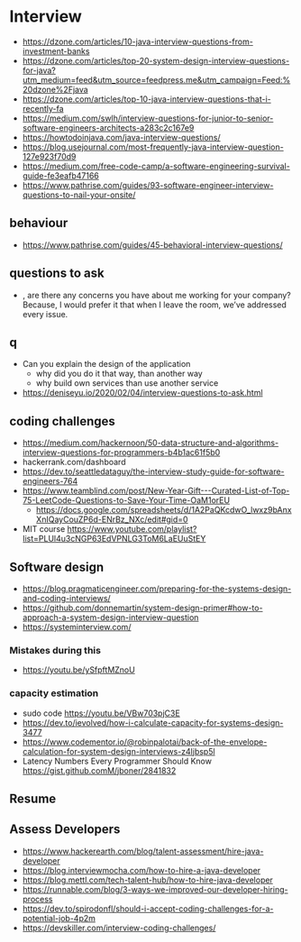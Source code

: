 # Interview

- https://dzone.com/articles/10-java-interview-questions-from-investment-banks
- https://dzone.com/articles/top-20-system-design-interview-questions-for-java?utm_medium=feed&utm_source=feedpress.me&utm_campaign=Feed:%20dzone%2Fjava
- https://dzone.com/articles/top-10-java-interview-questions-that-i-recently-fa
- https://medium.com/swlh/interview-questions-for-junior-to-senior-software-engineers-architects-a283c2c167e9
- https://howtodoinjava.com/java-interview-questions/
- https://blog.usejournal.com/most-frequently-java-interview-question-127e923f70d9
- https://medium.com/free-code-camp/a-software-engineering-survival-guide-fe3eafb47166
- https://www.pathrise.com/guides/93-software-engineer-interview-questions-to-nail-your-onsite/

## behaviour

- https://www.pathrise.com/guides/45-behavioral-interview-questions/

## questions to ask
- , are there any concerns you have about me working for your company? Because, I would prefer it that when I leave the room, we’ve addressed every issue.

## q

- Can you explain the design of the application
  - why did you do it that way, than another way
  - why build own services than use another service
- https://deniseyu.io/2020/02/04/interview-questions-to-ask.html

## coding challenges

- https://medium.com/hackernoon/50-data-structure-and-algorithms-interview-questions-for-programmers-b4b1ac61f5b0
- hackerrank.com/dashboard
- https://dev.to/seattledataguy/the-interview-study-guide-for-software-engineers-764
- https://www.teamblind.com/post/New-Year-Gift---Curated-List-of-Top-75-LeetCode-Questions-to-Save-Your-Time-OaM1orEU
  - https://docs.google.com/spreadsheets/d/1A2PaQKcdwO_lwxz9bAnxXnIQayCouZP6d-ENrBz_NXc/edit#gid=0
- MIT course https://www.youtube.com/playlist?list=PLUl4u3cNGP63EdVPNLG3ToM6LaEUuStEY

## Software design

- https://blog.pragmaticengineer.com/preparing-for-the-systems-design-and-coding-interviews/
-  https://github.com/donnemartin/system-design-primer#how-to-approach-a-system-design-interview-question
- https://systeminterview.com/

### Mistakes during this

- https://youtu.be/ySfpftMZnoU

### capacity estimation

- sudo code https://youtu.be/VBw703pjC3E
- https://dev.to/ievolved/how-i-calculate-capacity-for-systems-design-3477
- https://www.codementor.io/@robinpalotai/back-of-the-envelope-calculation-for-system-design-interviews-z4ljbsp5l
-  Latency Numbers Every Programmer Should Know https://gist.github.comM/jboner/2841832
## Resume

## Assess Developers

- https://www.hackerearth.com/blog/talent-assessment/hire-java-developer
- https://blog.interviewmocha.com/how-to-hire-a-java-developer
- https://blog.mettl.com/tech-talent-hub/how-to-hire-java-developer
- https://runnable.com/blog/3-ways-we-improved-our-developer-hiring-process
- https://dev.to/spirodonfl/should-i-accept-coding-challenges-for-a-potential-job-4p2m
- https://devskiller.com/interview-coding-challenges/

